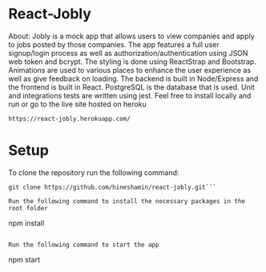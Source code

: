 # React-Jobly
About: Jobly is a mock app that allows users to view companies and apply to jobs posted by those companies. The app features a full user signup/login process as well as authorization/authentication using JSON web token and bcrypt. The styling is done using ReactStrap and Bootstrap. Animations are used to various places to enhance the user experience as well as give feedback on loading. The backend is built in Node/Express and the frontend is built in React. PostgreSQL is the database that is used. Unit and integrations tests are written using jest. Feel free to install locally and run or go to the live site hosted on heroku
``` 
https://react-jobly.herokuapp.com/
```

# Setup

To clone the repository run the following command:
```
git clone https://github.com/hineshamin/react-jobly.git```

Run the following command to install the necessary packages in the root folder  
```
npm install
```

Run the following command to start the app  
```
npm start
```
